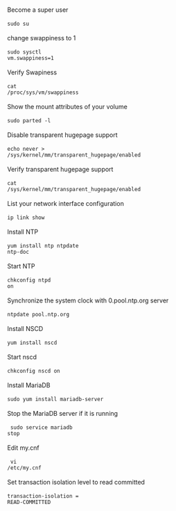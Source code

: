 <br>Become a super user </br>
<br><code>sudo su</code></br>
<br>change swappiness to 1</br>
<br><code>sudo sysctl vm.swappiness=1</code></br>
<br>Verify Swapiness</br>
<br><code>cat /proc/sys/vm/swappiness</code></br>
<br>Show the mount attributes of your volume<br>
<br><code>sudo parted -l </code></br>
<br>Disable transparent hugepage support</br>
<br><code>echo never > /sys/kernel/mm/transparent_hugepage/enabled </code></br>
<br>Verify transparent hugepage support</br>
<br><code>cat /sys/kernel/mm/transparent_hugepage/enabled</code></br>
<br>List your network interface configuration</br>
<br><code>ip link show</code></br>
<br>Install NTP</br>
<br><code>yum install ntp ntpdate ntp-doc</code></br>
<br>Start NTP</br>
<br><code>chkconfig ntpd on</code></br>
<br>Synchronize the system clock with 0.pool.ntp.org server</br>
<br><code>ntpdate pool.ntp.org</code></br>
<br>Install NSCD</br>
<br><code>yum install nscd</code></br>
<br>Start nscd</br>
<br><code>chkconfig nscd on</code></br>
<br>Install MariaDB</br>
<br><code>sudo yum install mariadb-server</code></br>
<br>Stop the MariaDB server if it is running</br>
<br><code> sudo service mariadb stop</code></br>
<br>Edit my.cnf</br>
<br><code> vi /etc/my.cnf</code></br>
<br>Set transaction isolation level to read committed</br>
<br><code>transaction-isolation = READ-COMMITTED</code></br>

<br></br>
<br><code></code></br>

